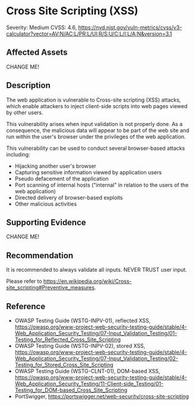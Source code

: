 # Cross Site Scripting (XSS)

Severity: Medium
CVSS: 4.6, https://nvd.nist.gov/vuln-metrics/cvss/v3-calculator?vector=AV:N/AC:L/PR:L/UI:R/S:U/C:L/I:L/A:N&version=3.1

## Affected Assets

CHANGE ME!

## Description

The web application is vulnerable to Cross-site scripting (XSS) attacks, which enable attackers to inject client-side scripts into web pages viewed by other users.

This vulnerability arises when input validation is not properly done. As a consequence, the malicious data will appear to be part of the web site and run within the user's browser under the privileges of the web application.

This vulnerability can be used to conduct several browser-based attacks including:

* Hijacking another user's browser
* Capturing sensitive information viewed by application users
* Pseudo defacement of the application
* Port scanning of internal hosts ("internal" in relation to the users of the web application)
* Directed delivery of browser-based exploits
* Other malicious activities


## Supporting Evidence

CHANGE ME!

## Recommendation

It is recommended to always validate all inputs. NEVER TRUST user input.

Please refer to https://en.wikipedia.org/wiki/Cross-site_scripting#Preventive_measures.

## Reference

* OWASP Testing Guide (WSTG-INPV-01), reflected XSS, https://owasp.org/www-project-web-security-testing-guide/stable/4-Web_Application_Security_Testing/07-Input_Validation_Testing/01-Testing_for_Reflected_Cross_Site_Scripting
* OWASP Testing Guide (WSTG-INPV-02), stored XSS, https://owasp.org/www-project-web-security-testing-guide/stable/4-Web_Application_Security_Testing/07-Input_Validation_Testing/02-Testing_for_Stored_Cross_Site_Scripting
* OWASP Testing Guide (WSTG-CLNT-01), DOM-based XSS, https://owasp.org/www-project-web-security-testing-guide/stable/4-Web_Application_Security_Testing/11-Client-side_Testing/01-Testing_for_DOM-based_Cross_Site_Scripting
* PortSwigger, https://portswigger.net/web-security/cross-site-scripting
